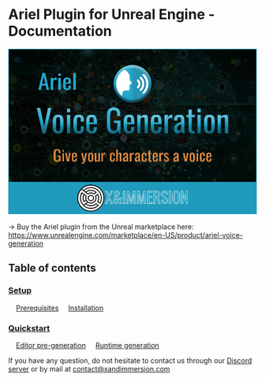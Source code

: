 # Ariel Plugin for Unreal Engine - Documentation


![ariel thumbnail](res/ariel_thumbnail.png)

→ Buy the Ariel plugin from the Unreal marketplace here: https://www.unrealengine.com/marketplace/en-US/product/ariel-voice-generation

## Table of contents

### [Setup](doc/Setup.md)
    [Prerequisites](doc/Setup.md#prerequisites)
    [Installation](doc/Setup.md#installation)
### [Quickstart](doc/Quickstart.md)
    [Editor pre-generation](doc/Quickstart.md#editor)
    [Runtime generation](doc/Quickstart.md#runtime)


If you have any question, do not hesitate to contact us through our [Discord server](https://discord.gg/qDMwNCDE8X) or by mail at [contact@xandimmersion.com](mailto:contact@xandimmersion.com)